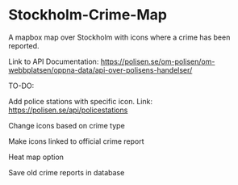 # Stockholm-Crime-Map
A mapbox map over Stockholm with icons where a crime has been reported.


Link to API Documentation: https://polisen.se/om-polisen/om-webbplatsen/oppna-data/api-over-polisens-handelser/

TO-DO:

Add police stations with specific icon. Link: https://polisen.se/api/policestations

Change icons based on crime type

Make icons linked to official crime report

Heat map option

Save old crime reports in database

